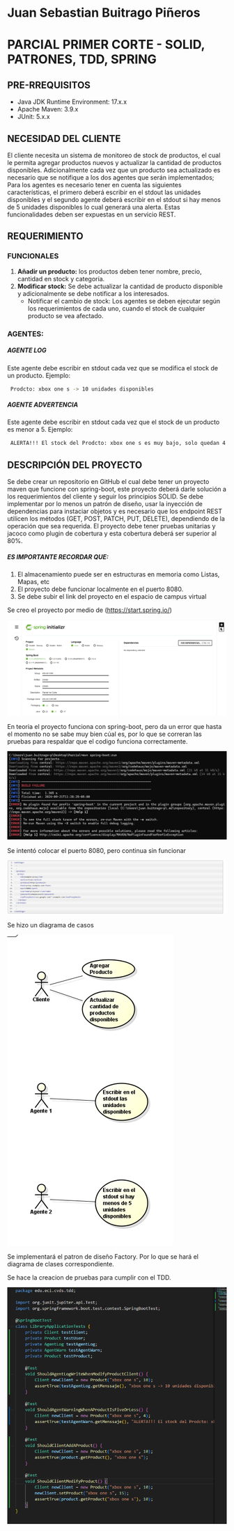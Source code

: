 # Juan Sebastian Buitrago Piñeros
# PARCIAL PRIMER CORTE - SOLID, PATRONES, TDD, SPRING

## PRE-RREQUISITOS
- Java JDK Runtime Environment: 17.x.x
- Apache Maven: 3.9.x
- JUnit: 5.x.x

## NECESIDAD DEL CLIENTE
El cliente necesita un sistema de monitoreo de stock de productos, el cual le permita agregar productos nuevos y actualizar la cantidad de productos disponibles. Adicionalmente cada vez que un producto sea actualizado es necesario que se notifique a los dos agentes que serán implementados; Para los agentes es necesario tener en cuenta las siguientes características, el primero deberá escribir en el stdout las unidades disponibles y el segundo agente deberá escribir en el stdout si hay menos de 5 unidades disponibles lo cual generará una alerta. Estas funcionalidades deben ser expuestas en un servicio REST.
## REQUERIMIENTO
### FUNCIONALES
1. **Añadir un producto:** los productos deben tener nombre, precio, cantidad en stock y categoría.
2. **Modificar stock:** Se debe actualizar la cantidad de producto disponible y adicionalmente se debe notificar a los interesados.
    - Notificar el cambio de stock: Los agentes se deben ejecutar según los requerimientos de cada uno, cuando el stock de cualquier producto se vea afectado.
### AGENTES:
##### AGENTE LOG
Este agente debe escribir en stdout cada vez que se modifica el stock de un producto.
Ejemplo:
```bash
 Prodcto: xbox one s -> 10 unidades disponibles
 ```
##### AGENTE ADVERTENCIA
Este agente debe escribir en stdout cada vez que el stock de un producto es menor a 5.
Ejemplo:
```bash
 ALERTA!!! El stock del Prodcto: xbox one s es muy bajo, solo quedan 4 unidades.
 ```
## DESCRIPCIÓN DEL PROYECTO
Se debe crear un repositorio en GitHub el cual debe tener un proyecto maven que funcione con spring-boot, este proyecto deberá darle solución a los requerimientos del cliente y seguir los principios SOLID. Se debe implementar por lo menos un patrón de diseño, usar la inyección de dependencias para instaciar objetos y es necesario que los endpoint REST utilicen los métodos (GET, POST, PATCH, PUT, DELETE), dependiendo de la operación que sea requerida. El proyecto debe tener pruebas unitarias y jacoco como plugin de cobertura y esta  cobertura deberá ser  superior al 80%.

#####  ES IMPORTANTE RECORDAR QUE:

1. El almacenamiento puede ser en estructuras en memoria como Listas, Mapas, etc
2. El proyecto debe funcionar localmente en el puerto 8080.
3. Se debe subir el link del proyecto en el espacio de campus virtual

Se creo el proyecto por medio de (https://start.spring.io/)

![alt text](image.png)

En teoria el proyecto funciona con spring-boot, pero da un error que hasta el momento no se sabe muy bien cúal es, por lo que se correran las pruebas para respaldar que el codigo funciona correctamente.

![alt text](image-1.png)

Se intentó colocar el puerto 8080, pero continua sin funcionar

![alt text](image-3.png)

Se hizo un diagrama de casos

![alt text](image-2.png)

Se implementará el patron de diseño Factory. Por lo que se hará el diagrama de clases correspondiente.

Se hace la creacion de pruebas para cumplir con el TDD.

![alt text](image-4.png)




















